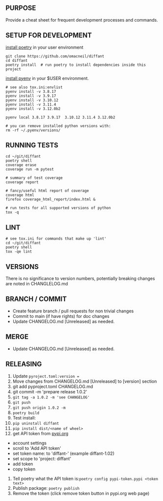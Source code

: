 ## PURPOSE
Provide a cheat sheet for frequent development processes and commands.

## SETUP FOR DEVELOPMENT
[install poetry](https://python-poetry.org/docs/#installing-with-the-official-installer) in your user environment
 ```mkdir -p ~/git/
git clone https://github.com/omacneil/diffant
cd diffant
 poetry install  # run poetry to install dependencies inside this project
 ```
[install pyenv](https://realpython.com/intro-to-pyenv/#installing-pyenv) in your $USER environment.
```# install python versions
# see also tox.ini:envlist
pyenv install -v 3.8.17
pyenv install -v 3.9.17
pyenv install -v 3.10.12
pyenv install -v 3.11.4
pyenv install -v 3.12.0b2

pyenv local 3.8.17 3.9.17  3.10.12 3.11.4 3.12.0b2

# you can remove installed python versions with:
rm -rf ~/.pyenv/versions/
```

## RUNNING TESTS
```
cd ~/git/diffant
poetry shell
coverage erase
coverage run -m pytest

# summary of test coverage
coverage report

# fancy/useful html report of coverage
coverage html
firefox coverage_html_report/index.html &

# run tests for all supported versions of python
tox -q
```

## LINT
```
# see tox.ini for commands that make up 'lint'
cd ~/git/diffant
poetry shell
tox -qe lint
```

## VERSIONS
There is no significance to version numbers, potentially breaking changes are noted in CHANGLELOG.md

## BRANCH / COMMIT
* Create feature branch / pull requests for non trivial changes
* Commit to main (if have rights) for doc changes
* Update CHANGELOG.md [Unreleased] as needed.

## MERGE
* Update CHANGELOG.md [Unreleased] as needed.

## RELEASING
1. Update `pyroject.toml:version =`
1. Move changes from CHANGELOG.md [Unreleased] to [version] section
1. git add pyproject.toml CHANGELOG.md
1. git commit -m 'prepare release 1.0.2'
1. `git tag -a 1.0.2 -m 'see CHANGELOG'`
1. `git push`
1. `git push origin 1.0.2 -m `
1. `poetry build`
1. Test install:
1. `pip uninstall diffant`
1. `pip install dist/<name of wheel>`
1. get API token from [pypi.org](https://pypi.org)
  - account settings
  - scroll to 'Add API token'
  - set token name: to 'diffant-<new version>' (example diffant-1.02)
  - set scope to 'project: diffant'
  - add token
  - copy token
1. Tell poetry what the API token is:`poetry config pypi-token.pypi <token text>`
1. Publish package: `poetry publish`
1. Remove the token (click remove token button in pypi.org web page)
